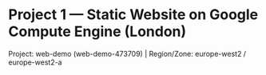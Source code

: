 # Project 1 — Static Website on Google Compute Engine (London)
Project: web-demo (web-demo-473709) | Region/Zone: europe-west2 / europe-west2-a
